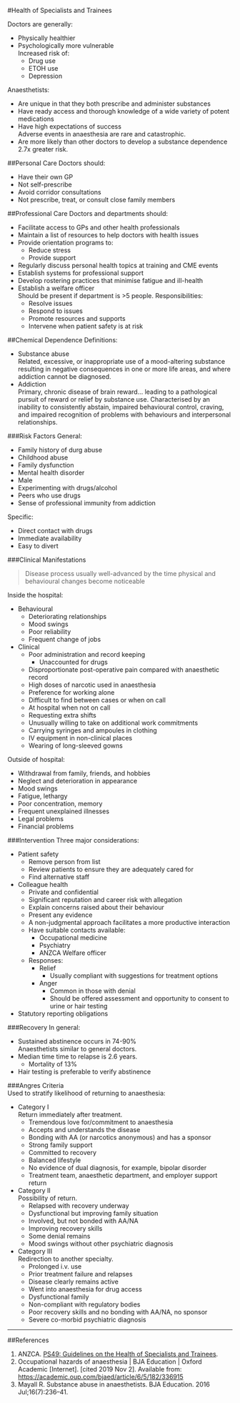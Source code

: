 #Health of Specialists and Trainees

Doctors are generally:
* Physically healthier
* Psychologically more vulnerable  
Increased risk of:
	* Drug use
	* ETOH use
	* Depression

Anaesthetists:
* Are unique in that they both prescribe and administer substances
* Have ready access and thorough knowledge of a wide variety of potent medications
* Have high expectations of success  
Adverse events in anaesthesia are rare and catastrophic.
* Are more likely than other doctors to develop a substance dependence  
2.7x greater risk.


##Personal Care
Doctors should:
* Have their own GP
* Not self-prescribe
* Avoid corridor consultations
* Not prescribe, treat, or consult close family members

##Professional Care
Doctors and departments should:
* Facilitate access to GPs and other health professionals
* Maintain a list of resources to help doctors with health issues
* Provide orientation programs to:
	* Reduce stress
	* Provide support
* Regularly discuss personal health topics at training and CME events
* Establish systems for professional support
* Develop rostering practices that minimise fatigue and ill-health
* Establish a welfare officer  
Should be present if department is >5 people. Responsibilities:
	* Resolve issues
	* Respond to issues
	* Promote resources and supports
	* Intervene when patient safety is at risk


##Chemical Dependence
Definitions:
* Substance abuse  
Related, excessive, or inappropriate use of a mood-altering substance resulting in negative consequences in one or more life areas, and where addiction cannot be diagnosed.
* Addiction  
Primary, chronic disease of brain reward... leading to a pathological pursuit of reward or relief by substance use. Characterised by an inability to consistently abstain, impaired behavioural control, craving, and impaired recognition of problems with behaviours and interpersonal relationships.


###Risk Factors
General:
* Family history of durg abuse
* Childhood abuse
* Family dysfunction
* Mental health disorder
* Male
* Experimenting with drugs/alcohol
* Peers who use drugs
* Sense of professional immunity from addiction


Specific:
* Direct contact with drugs
* Immediate availability
* Easy to divert

###Clinical Manifestations
>Disease process usually well-advanced by the time physical and behavioural changes become noticeable

Inside the hospital:
* Behavioural
	* Deteriorating relationships
	* Mood swings
	* Poor reliability
	* Frequent change of jobs
* Clinical
	* Poor administration and record keeping
		* Unaccounted for drugs
	* Disproportionate post-operative pain compared with anaesthetic record
	* High doses of narcotic used in anaesthesia
	* Preference for working alone
	* Difficult to find between cases or when on call
	* At hospital when not on call
	* Requesting extra shifts
	* Unusually willing to take on additional work commitments
	* Carrying syringes and ampoules in clothing
	* IV equipment in non-clinical places
	* Wearing of long-sleeved gowns


Outside of hospital:
* Withdrawal from family, friends, and hobbies
* Neglect and deterioration in appearance
* Mood swings
* Fatigue, lethargy
* Poor concentration, memory
* Frequent unexplained illnesses
* Legal problems
* Financial problems

###Intervention
Three major considerations:
* Patient safety
	* Remove person from list
	* Review patients to ensure they are adequately cared for
	* Find alternative staff
* Colleague health
	* Private and confidential
	* Significant reputation and career risk with allegation
	* Explain concerns raised about their behaviour
	* Present any evidence
	* A non-judgmental approach facilitates a more productive interaction
	* Have suitable contacts available:
		* Occupational medicine
		* Psychiatry
		* ANZCA Welfare officer
	* Responses:
		* Relief  
			* Usually compliant with suggestions for treatment options
		* Anger
			* Common in those with denial
			* Should be offered assessment and opportunity to consent to urine or hair testing
* Statutory reporting obligations


###Recovery
In general:
* Sustained abstinence occurs in 74-90%  
Anaesthetists similar to general doctors.
* Median time time to relapse is 2.6 years.
	* Mortality of 13%
* Hair testing is preferable to verify abstinence


###Angres Criteria  
Used to stratify likelihood of returning to anaesthesia:
* Category I  
Return immediately after treatment.
	* Tremendous love for/commitment to anaesthesia
	* Accepts and understands the disease
	* Bonding with AA (or narcotics anonymous) and has a sponsor
	* Strong family support
	* Committed to recovery
	* Balanced lifestyle
	* No evidence of dual diagnosis, for example, bipolar disorder
	* Treatment team, anaesthetic department, and employer support return
* Category II  
Possibility of return.
	* Relapsed with recovery underway
	* Dysfunctional but improving family situation
	* Involved, but not bonded with AA/NA
	* Improving recovery skills
	* Some denial remains
	* Mood swings without other psychiatric diagnosis
* Category III  
Redirection to another specialty.
	* Prolonged i.v. use
	* Prior treatment failure and relapses
	* Disease clearly remains active
	* Went into anaesthesia for drug access
	* Dysfunctional family
	* Non-compliant with regulatory bodies
	* Poor recovery skills and no bonding with AA/NA, no sponsor
	* Severe co-morbid psychiatric diagnosis

---

##References
1. ANZCA. [PS49: Guidelines on the Health of Specialists and Trainees](http://www.anzca.edu.au/Documents/ps49-2010-guidelines-on-the-health-of-specialists.pdf).
2. Occupational hazards of anaesthesia | BJA Education | Oxford Academic [Internet]. [cited 2019 Nov 2]. Available from: https://academic.oup.com/bjaed/article/6/5/182/336915
3. Mayall R. Substance abuse in anaesthetists. BJA Education. 2016 Jul;16(7):236–41. 
